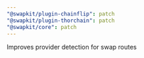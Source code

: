 ```yaml
---
"@swapkit/plugin-chainflip": patch
"@swapkit/plugin-thorchain": patch
"@swapkit/core": patch
---
```


Improves provider detection for swap routes
